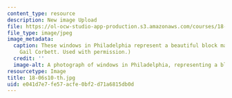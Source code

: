```yaml
---
content_type: resource
description: New image Upload
file: https://ol-ocw-studio-app-production.s3.amazonaws.com/courses/18-06-linear-algebra-spring-2010/e041d7e7fe57acfe0bf2d71a6815db0d_18-06s10-th.jpg
file_type: image/jpeg
image_metadata:
  caption: These windows in Philadelphia represent a beautiful block matrix. (Courtesy
    Gail Corbett. Used with permission.)
  credit: ''
  image-alt: A photograph of windows in Philadelphia, representing a block matrix.
resourcetype: Image
title: 18-06s10-th.jpg
uid: e041d7e7-fe57-acfe-0bf2-d71a6815db0d
---
```

